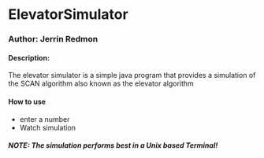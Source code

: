 # ElevatorSimulator

### Author: Jerrin Redmon

#### Description:
The elevator simulator is a simple java program that provides a simulation of the SCAN algorithm also known as the elevator algorithm

#### How to use
- enter a number
- Watch simulation 


##### NOTE: The simulation performs best in a Unix based Terminal!
